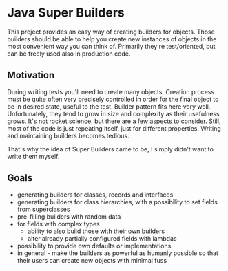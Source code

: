 # Java Super Builders

This project provides an easy way of creating builders for objects.
Those builders should be able to help you create new instances of objects in the most convenient way you can think of.
Primarily they're test/oriented, but can be freely used also in production code.

## Motivation

During writing tests you'll need to create many objects.
Creation process must be quite often very precisely controlled in order for the final object to be in desired state, useful to the test.
Builder pattern fits here very well.
Unfortunately, they tend to grow in size and complexity as their usefulness grows.
It's not rocket science, but there are a few aspects to consider. 
Still, most of the code is just repeating itself, just for different properties.
Writing and maintaining builders becomes tedious.

That's why the idea of Super Builders came to be, I simply didn't want to write them myself.

## Goals

* generating builders for classes, records and interfaces
* generating builders for class hierarchies, with a possibility to set fields from superclasses
* pre-filling builders with random data
* for fields with complex types
  * ability to also build those with their own builders
  * alter already partially configured fields with lambdas
* possibility to provide own defaults or implementations
* in general - make the builders as powerful as humanly possible so that their users can create new objects with minimal fuss
